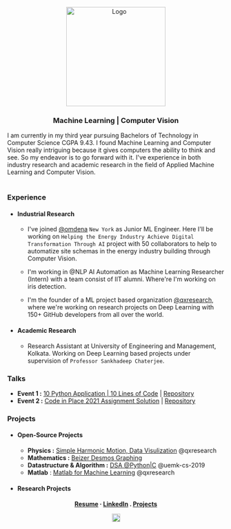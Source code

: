 <p align="center">
  <a href="https://github.com/qxresearchx">
    <img src="https://raw.githubusercontent.com/xiaowuc2/xiaowuc2.github.io/main/images/lgo.png" alt="Logo" width="230" height="230">
  </a>
  <h3 align="center">Machine Learning | Computer Vision</h3>
</p>

<p align="center">

I am currently in my third year pursuing Bachelors of Technology in Computer Science CGPA 9.43. I found Machine Learning and Computer Vision really intriguing because it gives computers the ability to think and see. So my endeavor is to go forward with it. I've experience in both industry research and academic research in the field of Applied Machine Learning and Computer Vision. 
<br><br>
  
### Experience 
  
* #### Industrial Research
  * I've joined [@omdena](https://omdena.com) `New York` as Junior ML Engineer. Here I'll be working on `Helping the Energy Industry Achieve Digital Transformation Through AI` project with 50 collaborators to help to automatize site schemas in the energy industry building through Computer Vision.
  
  * I'm working in @NLP AI Automation as Machine Learning Researcher (Intern) with a team consist of IIT alumni. Where're I'm working on iris detection.

  * I'm the founder of a ML project based organization [@qxresearch](https://qxresearch.github.io), where we're working on research projects on Deep Learning with 150+ GitHub developers from all over the world.
  
 * #### Academic Research
  
    * Research Assistant at University of Engineering and Management, Kolkata. Working on Deep Learning based projects under supervision of `Professor Sankhadeep Chaterjee`.

### Talks 

- **Event 1 :** [10 Python Application | 10 Lines of Code](https://www.youtube.com/watch?v=B0_0gK_CUpM&list=PLK_zxbpEUfmVPsXnl1wx1s6BD8eBUjuOM) | [Repository](https://github.com/qxresearch/qxresearch-event-1)
- **Event 2 :** [Code in Place 2021 Assignment Solution](https://www.youtube.com/watch?v=5JpVuQNYoho&list=PLK_zxbpEUfmWO7zL7661s8ck4Ly2m0m-m) | [Repository](https://github.com/xiaowuc2/Code-in-Place-2021-Assignment-Solution) 
<!--### Past Events-->
<!--- ``No Results``-->

### Projects
  - #### Open-Source Projects
  
    - **Physics :** [Simple Harmonic Motion, Data Visulization](https://github.com/qxresearch/Simple-Harmonic-Motion) @qxresearch
    - **Mathematics :** [Beizer Desmos Graphing](https://github.com/xiaowuc2/BezierDesmosGraphing)
    - **Datastructure & Algorithm :** [DSA @Python|C](https://github.com/UEMK-CS-2019/DSA) @uemk-cs-2019
    -  **Matlab** : [Matlab for Machine Learning](https://github.com/qxresearchx/matlab-for-machine-leaning) @qxresearch
  
  - #### Research Projects 
  



 <h4 align="center">
    <a href="https://drive.google.com/file/d/1ALxiEOuDepm2v53wvKULA_ScwWMVfX85/view?usp=sharing">Resume</a>
     ·  
    <a href="https://linkedin.com/in/xiaowuc2">LinkedIn</a>
     .
    <a href="https://github.com/xiaowuc2#----cv-----------projects----------email">Projects</a>
</p>
<p align="center">
 <td><img src="https://profile-counter.glitch.me/xiaowuc2/count.svg" alt="Visitors" height="19" /></td>
</p>
